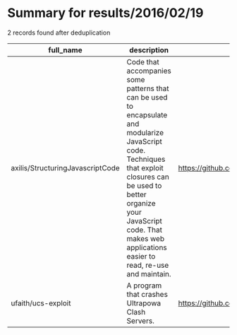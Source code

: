 
# Summary for results/2016/02/19
    
2 records found after deduplication

| full_name | description | html_url | matched_list | matched_count | pushed_at | size | stargazers_count | language | forks_count |
|----------------------------------|------------------------------------------------------------------------------------------------------------------------------------------------------------------------------------------------------------------------------------------------------------|-----------------------------------------------------|----------------|-----------------|---------------------------|--------|--------------------|------------|---------------|
| axilis/StructuringJavascriptCode | Code that accompanies some patterns that can be used to encapsulate and modularize JavaScript code. Techniques that exploit closures can be used to better organize your JavaScript code. That makes web applications easier to read, re-use and maintain. | https://github.com/axilis/StructuringJavascriptCode | ['exploit'] | 1 | 2016-02-19 12:26:38+00:00 | 14 | 1 | JavaScript | 0 |
| ufaith/ucs-exploit | A program that crashes Ultrapowa Clash Servers. | https://github.com/ufaith/ucs-exploit | ['exploit'] | 1 | 2016-02-19 15:22:38+00:00 | 106 | 0 | C# | 0 |
